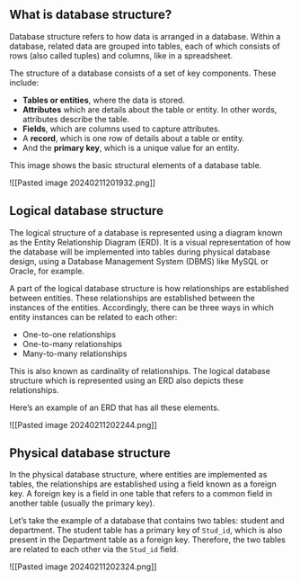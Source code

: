 ## What is database structure?

Database structure refers to how data is arranged in a database. Within a database, related data are grouped into tables, each of which consists of rows (also called tuples) and columns, like in a spreadsheet.

The structure of a database consists of a set of key components. These include:
- **Tables or entities**, where the data is stored. 
- **Attributes** which are details about the table or entity. In other words, attributes describe the table. 
- **Fields**, which are columns used to capture attributes. 
- A **record**, which is one row of details about a table or entity. 
- And the **primary key**, which is a unique value for an entity. 

This image shows the basic structural elements of a database table.

![[Pasted image 20240211201932.png]]

## Logical database structure

The logical structure of a database is represented using a diagram known as the Entity Relationship Diagram (ERD). It is a visual representation of how the database will be implemented into tables during physical database design, using a Database Management System (DBMS) like MySQL or Oracle, for example. 

A part of the logical database structure is how relationships are established between entities. These relationships are established between the instances of the entities. Accordingly, there can be three ways in which entity instances can be related to each other:
- One-to-one relationships 
- One-to-many relationships 
- Many-to-many relationships 

This is also known as cardinality of relationships. The logical database structure which is represented using an ERD also depicts these relationships.

Here’s an example of an ERD that has all these elements.

![[Pasted image 20240211202244.png]]

## Physical database structure

In the physical database structure, where entities are implemented as tables, the relationships are established using a field known as a foreign key. A foreign key is a field in one table that refers to a common field in another table (usually the primary key).

Let’s take the example of a database that contains two tables: student and department. The student table has a primary key of `Stud_id`, which is also present in the Department table as a foreign key. Therefore, the two tables are related to each other via the `Stud_id` field.

![[Pasted image 20240211202324.png]]
